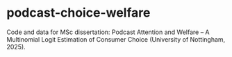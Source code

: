 # podcast-choice-welfare
Code and data for MSc dissertation: Podcast Attention and Welfare – A Multinomial Logit Estimation of Consumer Choice (University of Nottingham, 2025).
